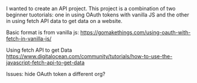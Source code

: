 I wanted to create an API project. This project is a combination of two beginner tuotorials: one in using OAuth tokens with vanilla JS and the other in using fetch API data to get data on a website. 


Basic format is from vanilla js:
https://gomakethings.com/using-oauth-with-fetch-in-vanilla-js/

Using fetch API to get Data
https://www.digitalocean.com/community/tutorials/how-to-use-the-javascript-fetch-api-to-get-data


Issues:
hide OAuth token
a different org?